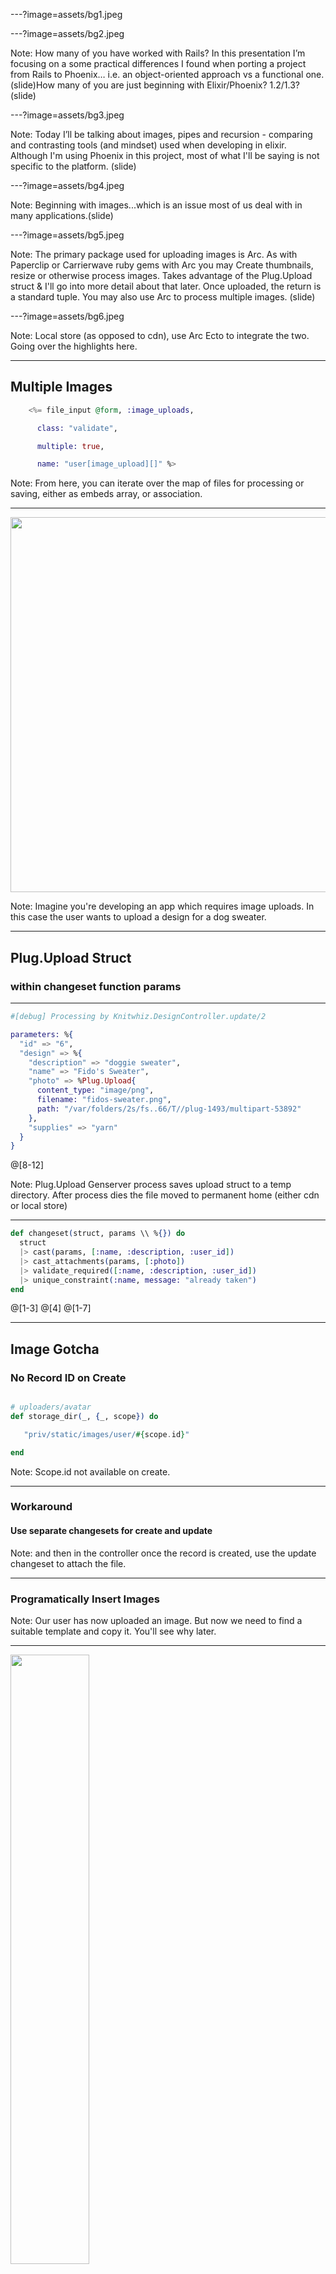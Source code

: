 ---?image=assets/bg1.jpeg

---?image=assets/bg2.jpeg

Note: How many of you have worked with Rails? In this presentation I’m focusing on a some practical differences I found when porting a project from Rails to Phoenix… i.e. an object-oriented approach vs a functional one. (slide)How many of you are just beginning with Elixir/Phoenix?  1.2/1.3?  (slide)

---?image=assets/bg3.jpeg

Note: Today I’ll be talking about  images, pipes and recursion - comparing and contrasting tools (and mindset) used when developing in elixir.  Although I'm using Phoenix in this project, most of what I'll be saying is not specific to the platform. (slide)


---?image=assets/bg4.jpeg

Note: Beginning with images...which is an issue most of us deal with in many applications.(slide)

---?image=assets/bg5.jpeg

Note: The primary package used for uploading images is Arc. As with Paperclip or Carrierwave ruby gems with Arc you may Create thumbnails, resize or otherwise process images. Takes advantage of the Plug.Upload struct & I'll go into more detail about that later.  Once uploaded, the return is a standard tuple. You may also use Arc to process multiple images.  (slide)

---?image=assets/bg6.jpeg

Note: Local store (as opposed to cdn), use Arc Ecto to integrate the two. Going over the highlights here.

---

## Multiple Images

```elixir
    <%= file_input @form, :image_uploads,

      class: "validate",

      multiple: true,

      name: "user[image_upload][]" %>
```

Note: From here, you can iterate over the map of files for processing or saving, either as embeds array, or association.


---

<img src="assets/fido-sweater.jpg" width="600px" />

Note: Imagine you're developing an app which requires image uploads.  In this case the user wants to upload a design for a dog sweater.

---

## Plug.Upload Struct

### within changeset function params

---

```elixir
#[debug] Processing by Knitwhiz.DesignController.update/2

parameters: %{
  "id" => "6",
  "design" => %{
    "description" => "doggie sweater",
    "name" => "Fido's Sweater",
    "photo" => %Plug.Upload{
      content_type: "image/png",
      filename: "fidos-sweater.png",
      path: "/var/folders/2s/fs..66/T//plug-1493/multipart-53892"
    },
    "supplies" => "yarn"
  }
}
```

@[8-12]


Note: Plug.Upload  Genserver process saves upload struct to a temp directory. After process dies the file moved to permanent home (either cdn or local store)

---

```elixir
def changeset(struct, params \\ %{}) do
  struct
  |> cast(params, [:name, :description, :user_id])
  |> cast_attachments(params, [:photo])
  |> validate_required([:name, :description, :user_id])
  |> unique_constraint(:name, message: "already taken")
end
```

@[1-3]
@[4]
@[1-7]

---

## Image Gotcha

### No Record ID on Create

```elixir

# uploaders/avatar
def storage_dir(_, {_, scope}) do

   "priv/static/images/user/#{scope.id}"

end
```

Note: Scope.id not available on create.

---

### Workaround

#### Use separate changesets for create and update

Note: and then in the controller once the record is created, use the update changeset to attach the file.

---

### Programatically Insert Images

Note: Our user has now uploaded an image.  But now we need to find a suitable template and copy it. You'll see why later.

---

<img src="assets/small-dog-template.jpg" width="50%" height="50%" />

#### Clone Template
---

```elixir
  case Repo.insert(changeset) do

    {:ok, pattern} ->
      template = Repo.get!(
        Template, pattern_params["template_id"])

      path = "priv/static/images/templates/#{template.id}"

      PatternImage.store({path, pattern})

      pattern_img_param =
        %{pattern_image_url:
          "priv/static/images/patterns/#{pattern.id}"}
      |> update_pattern
  end
```

@[1-3]

@[4-5]

@[4-9]

@[1-15]

### Store After Create

Note: Explain Background - User form for other info -> onCreate, get image associated with parent

---

## Amazon S3

Note: templates are assets -> move user copies to s3

---

### With Arc

#### https://github.com/stavro/arc

---

### Or Without Arc (Elixir)

* :ex_aws & :ex_aws_s3 packages
* Create a Module
* Follow the README

#### https://github.com/ex-aws/ex_aws

Note: use mix task to move images onto s3 when ready...lead in to API

---

# B is for Backend

### Phoenix/Elixir API


Note: often no need to use binary data (rails... used binary data) but Arc supports it


---


```javascript
handleImageChange(e) {
  e.preventDefault();

  const reader = new FileReader();
  const file = e.target.files[0];

  reader.onloadend = () => {
    this.setState({
      imagePreviewUrl: reader.result
    });
    this.setState({ design: { photo: file } });
  }

  reader.readAsDataURL(file)
}

handlePhotoUpdate() {
  this.props.setDesignField('photo', this.state.design.photo);
  this.props.submitPhotoUpdate(this.props.designId);
}
```

@[1-5]

@[7-12]

@[16-19]

@[1-19]

### React Form Component

---

```javascript
export const updatePhoto = (id) => (
  (dispatch, getState) => {
    const { formData } = getState().designs;
    let form_data = new FormData();

    Object.keys(formData).forEach((key) => {
      if (formData[key] instanceof File) {
        form_data.append(`design[${key}]`, formData[key], formData[key].name);
      } else {
        form_data.append(`design[${key}]`, formData[key]);
      }
    });

    httpPostForm(`/api/v1/designs/${id}`, form_data)
    .then((resp) => {
```

@[3]

@[4]

@[6-12]

@[14]

### Update Action

Note: Redux
---

### Endpoint Receives Image Data from a Client Application

---

### FormData objects must be sent in a POST request

#### update router.ex

* resources "/designs", DesignController, except: [:new, :edit]
* post "/designs/:id", DesignController, :update


Note: FormData objects require a POST request

---

# C is for Copy

---

<img src="assets/small-dog-template.jpg" width="50%" height="50%" />

### Copy inside a Mix Task

#### Using File Module

Note: suppose admin, not using Arc, etc. & want to copy a template to further manipulate.

---

#### Elixir

```elixir
cp(source, destination, callback \\ fn _, _ -> true end)
# => {:ok} OR {:error, :reason}
```
#### OR Erlang

```elixir

copy(source, destination, bytes_count \\ :infinity)
# => {:ok, :bytes_copied} OR {:error, :reason}
```
Note:  copy without using Arc Storage, or copy from S3 for example...

---

<img src="assets/small-dog.jpg" width="50%" height="50%" />

### User manipulation of SVG file

---

```xml
<svg width="640" height="480" xmlns="http://www.w3.org/2000/svg" xmlns:svg="http://www.w3.org/2000/svg">
 <g>
  <title>Layer 1</title>
  <path
    id="svg_6"
    stroke="#5656ff"
    d="m159.408943,208.251741c31.05263,-13 64.10526,-35
      87.15789,-60c62.94737,4.66667 128.89473,
      -9.66667 188.8421,14c59.94737,23.66667 19.62907,
      84 -49.55639,116l-96.74435,27c-90.45113,
      1.33333 -110.41354,-52.33333 -129.69925,-97z"
    stroke-linecap="null"
    stroke-linejoin="null"
    stroke-dasharray="null"
    stroke-width="5"
    fill="#ff56ff" />
 </g>
</svg>

```

#### Dog Sweater Template SVG

---

<img src="assets/big-dog-1.jpg" width="50%" height="50%" />

### Using D3 or similar library

---
<img src="assets/big-dog-2.jpg" width="50%" height="50%" />

### Save the Transformed File...

---

#### Using Nokogiri with Rails

```ruby
# AJAX POST -> updates svg path with Nokogiri

  def update_path
    if params[:id] && params[:svg_d_attr]
      @pattern = Pattern.find(params[:id].to_i)

      file_path = "#{Rails.root}/public/#{@pattern.image_url}"

      doc = Nokogiri::XML(File.read file_path)

      doc.css("path").first["d"] = params[:svg_d_attr]

      File.open(file_path,'w') {|f| doc.write_xml_to f}
    end
  end
```

@[7]

@[9-11]

@[13]

@[1-14]

Note:  get the file path, then set the css then write to the file

---
### Using Floki with Phoenix

```elixir

  # get file then

  svg
  |> Floki.attr("path", "d", fn_ ->  params["svg_d_attr"]) end)

```

#### args: (tree, element, selector, mutation function)

Note: Changes the attribute values of the elements matched by `selector` with the function `mutation` and returns the whole element tree

---

## The Pipe Operator

## |>

---
<img src="assets/pipe.jpg" width="75%" />

---

### Ruby or Javascript

#### Conditionals

---

```Ruby
def complete_purchase(purchase, is_birthday, coupon)
  if !nil?(coupon)
    apply_discount(purchase, coupon)
  elsif is_birthday
    if purchase > 2000
      send_big_treat
    else
      send_little_treat
    end
  else
    say_thank_you
  end
end
```
@[1-3]

@[4-9]

@[2, 4, 10-12]

---

### Elixir

#### Guard clauses

---

```elixir
def complete_purchase(purchase, is_birthday, coupon) when is_nil(coupon) do
  case is_birthday do
    true -> send_treat(purchase)
    _ -> say_thank_you
  end
end
def complete_purchase(purchase, is_birthday, coupon) do
  apply_discount(purchase, coupon)
end

defp send_treat(purchase) when purchase > 20, do: send_big_treat
defp send_treat(purchase), do: send_little_treat

```
@[1, 6]

@[1-6, 11-12]

@[2-5, 7-9]

Note: one way of writing with elixir

---

#### Refactor with Pipe operator

```elixir
def complete_purchase(purchase, is_birthday, coupon) do
  apply_coupon(coupon)
  |> check_birthday(is_birthday)
  |> send_treat(purchase)
end

defp apply_coupon(coupon) when is_nil(coupon), do: {:continue, "no coupon"}
defp apply_coupon(coupon) do
  calculate_discount
  # => {:stop, "discount applied"} OR {:stop, "error occurred"}
end

defp check_birthday({:stop, reason}, is_birthday), do: {:stop, reason}
defp check_birthday({:continue, reason}, is_birthday) when !is_birthday do
  say_thank_you
  {:stop, "no birthday"}
end
defp check_birthday({:continue, reason}, is_birthday) do
  {:continue, "has birthday"}
end

defp send_treat({:stop, reason}, purchase), do: {:stop, reason}
defp send_treat({:continue, reason}, purchase) when purchase > 2000, do: send_big_treat
defp send_treat({:continue, reason}, purchase), do: send_little_treat
defp send_treat(_, _), do: {:error, "Hmmmm....."}
```

@[1-5]

@[7-11]

@[13-20]

@[21-25]

Note: Refactor using pattern matching as well...Another use for pipes next

---

#### Using Pipes with

### Ecto Multi

```elixir
  def manage_stripe_charge(user, design_id, design_name, token, amount) do
    Multi.new
    |> Multi.run(:retrieve_customer, &retrieve_customer(&1, user.stripe_id, token))
    |> Multi.run(:update_user, &update_user(&1.retrieve_customer, user))
    |> Multi.run(:stripe_charge, &stripe_charge(&1.retrieve_customer, amount))
    |> Multi.run(:insert_project, &insert_order(&1.stripe_charge, user.id, design_id))
    |> Multi.run(:insert_charge, &insert_charge(&1.insert_order))
    |> Multi.run(:send_dog_treat, &send_dog_treat(user))
  end

  defp retrieve_customer(val, customer_id, token) when is_nil(customer_id) do
    register_customer(val, token["email"], token["id"])
  end
  defp retrieve_customer(_, customer_id, _) do
    Stripe.Customer.retrieve(customer_id)
  end
  # ...

```

@[1-3, 11-16]

@[1-16]

Note: Ecto.Multi is a data structure for grouping multiple Repo operations. functions include "insert", "update" & delete in addition to 'run'.  Changesets checked for these.  This is very useful when an operation depends on the value of a previous operation. For this reason, the function given as callback to run/3 and run/5 will receive all changes performed by the multi so far as a map in the first argument.  The function given to run must return {:ok, value} or {:error, value} as its result.

---

### Call the function

```elixir
    charge = Repo.transaction(
      PaymentService.manage_stripe_charge(
        user, design_id, design_name, token, retail)
    )
```

---

### Returns

<p> {:ok, %{return_values}}
  <br />
  OR
  <br />
  {:error, failed_operation, failed_value, changes_so_far}
</p>

Note:  The multi map is an accumulator ... which brings us to our last topic:  Recursion

---
## Recursion

---

```elixir
  defp check_treats(treats_array) do
    _check_treats(treats_array, %{total_count: 0, types: [])
  end

  defp _check_treats([], info_map), do: info_map
  defp _check_treats([head | tail], info_map) do
    treat_info = get_treat_info(head)

    _check_treats(tail,
      %{total_count: treat_info.count + info_map.total_count,
        types: [treat_info | info_map.types]
      })
  end

  defp get_treat_info(treat) do
    %{count: treat.count, name: treat.name}
  end
```

@[1-3]

@[5]

@[6-13]

@[1-17]

Note: Linked List data structure, in place of iteration over while loops in Ruby.

---

<img src="assets/dog-sign-thanks.jpg" width="75%" />

---

## Links

---

#### Floki

##### https://github.com/philss/floki


#### Ecto.Multi

##### https://hexdocs.pm/ecto/Ecto.Multi.html

---

#### Stripity Stripe

##### https://hexdocs.pm/stripity_stripe/2.0.0-alpha.10


#### Ticket to Fly

##### https://gitpitch.com/cathyzoller/ticket_to_fly

---

## Acknowledgements


#### https://www.freepik.com/free-photos-vectors/dog

#### http://moderndogmagazine.com/articles/dog-sweaters-so-cute-youll-want-wear-them/91180
